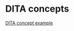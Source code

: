 # DITA concepts

[DITA concept example](https://github.com/panissidi/Miscellaneous/blob/main/concept.dita)
